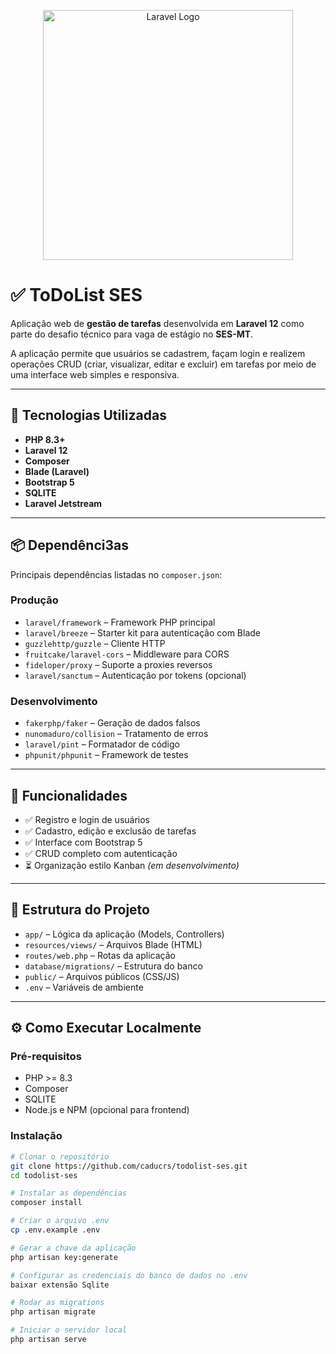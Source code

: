 
<p align="center"><a href="https://laravel.com" target="_blank"><img src="https://raw.githubusercontent.com/laravel/art/master/logo-lockup/5%20SVG/2%20CMYK/1%20Full%20Color/laravel-logolockup-cmyk-red.svg" width="400" alt="Laravel Logo"></a></p>

# ✅ ToDoList SES

Aplicação web de **gestão de tarefas** desenvolvida em **Laravel 12** como parte do desafio técnico para vaga de estágio no **SES-MT**.

A aplicação permite que usuários se cadastrem, façam login e realizem operações CRUD (criar, visualizar, editar e excluir) em tarefas por meio de uma interface web simples e responsiva.

---

## 🚀 Tecnologias Utilizadas

- **PHP 8.3+**
- **Laravel 12**
- **Composer**
- **Blade (Laravel)**
- **Bootstrap 5**
- **SQLITE**
- **Laravel Jetstream**

---

## 📦 Dependênci3as

Principais dependências listadas no `composer.json`:

### Produção

- `laravel/framework` – Framework PHP principal
- `laravel/breeze` – Starter kit para autenticação com Blade
- `guzzlehttp/guzzle` – Cliente HTTP
- `fruitcake/laravel-cors` – Middleware para CORS
- `fideloper/proxy` – Suporte a proxies reversos
- `laravel/sanctum` – Autenticação por tokens (opcional)

### Desenvolvimento

- `fakerphp/faker` – Geração de dados falsos
- `nunomaduro/collision` – Tratamento de erros
- `laravel/pint` – Formatador de código
- `phpunit/phpunit` – Framework de testes

---

## 🧪 Funcionalidades

- ✅ Registro e login de usuários
- ✅ Cadastro, edição e exclusão de tarefas
- ✅ Interface com Bootstrap 5
- ✅ CRUD completo com autenticação
- ⏳ Organização estilo Kanban *(em desenvolvimento)*

---

## 📁 Estrutura do Projeto

- `app/` – Lógica da aplicação (Models, Controllers)
- `resources/views/` – Arquivos Blade (HTML)
- `routes/web.php` – Rotas da aplicação
- `database/migrations/` – Estrutura do banco
- `public/` – Arquivos públicos (CSS/JS)
- `.env` – Variáveis de ambiente

---

## ⚙️ Como Executar Localmente

### Pré-requisitos

- PHP >= 8.3
- Composer
- SQLITE
- Node.js e NPM (opcional para frontend)

### Instalação

```bash
# Clonar o repositório
git clone https://github.com/caducrs/todolist-ses.git
cd todolist-ses

# Instalar as dependências
composer install

# Criar o arquivo .env
cp .env.example .env

# Gerar a chave da aplicação
php artisan key:generate

# Configurar as credenciais do banco de dados no .env
baixar extensão Sqlite

# Rodar as migrations
php artisan migrate

# Iniciar o servidor local
php artisan serve
